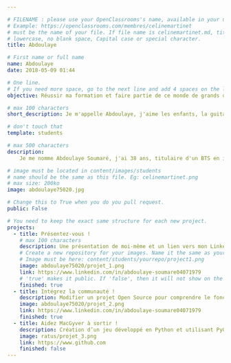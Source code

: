```yaml
---

# FILENAME : please use your OpenClassrooms's name, available in your url.
# Example: https://openclassrooms.com/membres/celinemartinet
# must be the name of your file. If file name is celinemartinet.md, title is celinemartinet.
# lowercase, no blank space, Capital case or special character.
title: Abdoulaye

# First name or full name
name: Abdoulaye
date: 2018-05-09 01:44

# One line.
# If you need more space, go to the next line and add 4 spaces on the left, as in 'description'.
objective: Réussir ma formation et faire partie de ce monde de grands développeurs informatiques.

# max 100 characters
short_description: Je m'appelle Abdoulaye, j'aime les enfants, la guitare, mais aussi les codes informatiques. je déteste l'injustice.

# don't touch that
template: students

# max 500 characters
description:
    Je me nomme Abdoulaye Soumaré, j'ai 38 ans, titulaire d'un BTS en informarique de gestion et d'un diplôme supérieur en génie informatique. J'ai un élan passionné pour les activités de l'esprit. Ma passion c'est les mathematiques et l'informatique. Je veux maîtriser la programmation et en devenir un expert pour mourir heureux.

# image must be located in content/images/students
# name should be the same as this file. Eg: celinemartinet.png
# max size: 200ko
image: abdoulaye75020.jpg

# Change this to True when you do you pull request.
public: False

# You need to keep the exact same structure for each new project.
projects:
  - title: Présentez-vous !
    # max 100 characters
    description: Une présentation de moi-même et un lien vers mon LinkedIn.
    # Create a new repository for your images. Name it the same as your nickname and profile picture.
    # Image must be here: content/students/yourrepo/project1.png
    image: abdoulaye75020/projet_1.png
    link: https://www.linkedin.com/in/abdoulaye-soumare04071979
    # 'true' makes it public. If 'false', then it will not show on the website.
    finished: true
  - title: Intégrez la communauté !
    description: Modifier un projet Open Source pour comprendre le fonctionnement de Git, de Github et des pull requests.
    image: abdoulaye75020/projet_2.png
    link: https://www.linkedin.com/in/abdoulaye-soumare04071979
    finished: true
  - title: Aidez MacGyver à sortir !
    description: Création d’un jeu développé en Python et utilisant PyGame.
    image: ratus/projet_3.png
    link: https://www.github.com
    finished: false
---
```

